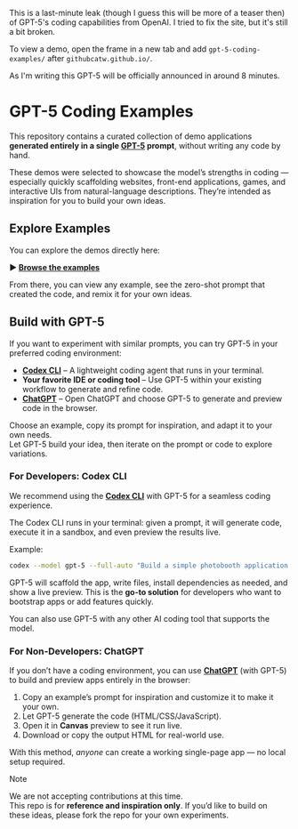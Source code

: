 This is a last-minute leak (though I guess this will be more of a teaser then) of GPT-5's coding capabilities from OpenAI. I tried to fix the site, but it's still a bit broken.

To view a demo, open the frame in a new tab and add `gpt-5-coding-examples/` after `githubcatw.github.io/`.

As I'm writing this GPT-5 will be officially announced in around 8 minutes.

# GPT-5 Coding Examples

This repository contains a curated collection of demo applications **generated entirely in a single [GPT-5](https://platform.openai.com/docs/models/gpt-5) prompt**, without writing any code by hand.

These demos were selected to showcase the model’s strengths in coding — especially quickly scaffolding websites, front-end applications, games, and interactive UIs from natural-language descriptions. They’re intended as inspiration for you to build your own ideas.

## Explore Examples

You can explore the demos directly here:

**▶ [Browse the examples](http://githubcatw.github.io/gpt-5-coding-examples/)**

From there, you can view any example, see the zero-shot prompt that created the code, and remix it for your own ideas.

## Build with GPT-5

If you want to experiment with similar prompts, you can try GPT-5 in your preferred coding environment:

- **[Codex CLI](https://github.com/openai/codex)** – A lightweight coding agent that runs in your terminal.
- **Your favorite IDE or coding tool** – Use GPT-5 within your existing workflow to generate and refine code.
- **[ChatGPT](https://chatgpt.com)** – Open ChatGPT and choose GPT-5 to generate and preview code in the browser.

Choose an example, copy its prompt for inspiration, and adapt it to your own needs.  
Let GPT-5 build your idea, then iterate on the prompt or code to explore variations.

### For Developers: Codex CLI

We recommend using the [**Codex CLI**](https://github.com/openai/codex) with GPT-5 for a seamless coding experience.

The Codex CLI runs in your terminal: given a prompt, it will generate code, execute it in a sandbox, and even preview the results live.

Example:

```bash
codex --model gpt-5 --full-auto "Build a simple photobooth application with camera access in a single HTML file"
```

GPT-5 will scaffold the app, write files, install dependencies as needed, and show a live preview. This is the **go-to solution** for developers who want to bootstrap apps or add features quickly.

You can also use GPT-5 with any other AI coding tool that supports the model.

### For Non-Developers: ChatGPT

If you don’t have a coding environment, you can use [**ChatGPT**](https://chatgpt.com) (with GPT-5) to build and preview apps entirely in the browser:

1. Copy an example’s prompt for inspiration and customize it to make it your own.
2. Let GPT-5 generate the code (HTML/CSS/JavaScript).
3. Open it in **Canvas** preview to see it run live.
4. Download or copy the output HTML for real-world use.

With this method, _anyone_ can create a working single-page app — no local setup required.

> [!NOTE]
> We are not accepting contributions at this time.  
> This repo is for **reference and inspiration only**. If you’d like to build on these ideas, please fork the repo for your own experiments.
